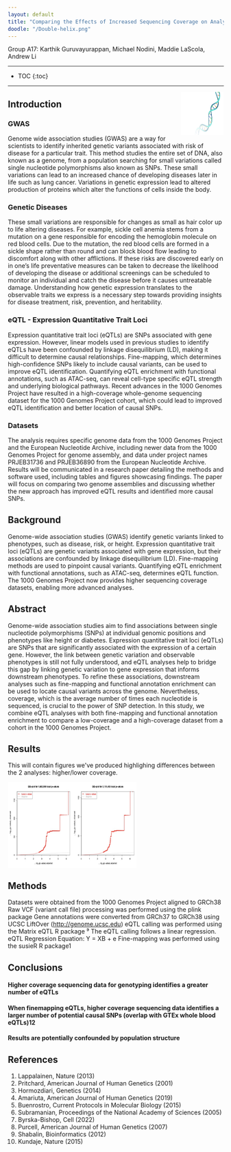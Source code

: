 ```yaml
---
layout: default
title: "Comparing the Effects of Increased Sequencing Coverage on Analyses of Human Genetic Variation"
doodle: "/Double-helix.png"
---
```


Group A17: Karthik Guruvayurappan, Michael Nodini, Maddie LaScola, Andrew Li

---
* TOC
{:toc}

---
<img align="right" width="100" height="100" src = "/Double-helix.png">


## Introduction

### GWAS

Genome wide association studies (GWAS) are a way for scientists to identify inherited genetic variants associated with risk of disease for a particular trait. This method studies the entire set of DNA, also known as a genome, from a population searching for small variations called single nucleotide polymorphisms also known as SNPs. These small variations can lead to an increased chance of developing diseases later in life such as lung cancer. Variations in genetic expression lead to altered production of proteins which alter the functions of cells inside the body. 

### Genetic Diseases

These small variations are responsible for changes as small as hair color up to life altering diseases. For example, sickle cell anemia stems from a mutation on a gene responsible for encoding the hemoglobin molecule on red blood cells. Due to the mutation, the red blood cells are formed in a sickle shape rather than round and can block blood flow leading to discomfort along with other afflictions. If these risks are discovered early on in one’s life preventative measures can be taken to decrease the likelihood of developing the disease or additional screenings can be scheduled to monitor an individual and catch the disease before it causes untreatable damage. Understanding how genetic expression translates to the observable traits we express is a necessary step towards providing insights for disease treatment, risk, prevention, and heritability.

### eQTL - Expression Quantitative Trait Loci

Expression quantitative trait loci (eQTLs) are SNPs associated with gene expression. However, linear models used in previous studies to identify eQTLs have been confounded by linkage disequilibrium (LD), making it difficult to determine causal relationships. Fine-mapping, which determines high-confidence SNPs likely to include causal variants, can be used to improve eQTL identification. Quantifying eQTL enrichment with functional annotations, such as ATAC-seq, can reveal cell-type specific eQTL strength and underlying biological pathways. Recent advances in the 1000 Genomes Project have resulted in a high-coverage whole-genome sequencing dataset for the 1000 Genomes Project cohort, which could lead to improved eQTL identification and better location of causal SNPs.


### Datasets

The analysis requires specific genome data from the 1000 Genomes Project and the European Nucleotide Archive, including newer data from the 1000 Genomes Project for genome assembly, and data under project names PRJEB31736 and PRJEB36890 from the European Nucleotide Archive. Results will be communicated in a research paper detailing the methods and software used, including tables and figures showcasing findings. The paper will focus on comparing two genome assemblies and discussing whether the new approach has improved eQTL results and identified more causal SNPs.

## Background
Genome-wide association studies (GWAS) identify genetic variants linked to phenotypes, such as disease, risk, or height. Expression quantitative trait loci (eQTLs) are genetic variants associated with gene expression, but their associations are confounded by linkage disequilibrium (LD). Fine-mapping methods are used to pinpoint causal variants. Quantifying eQTL enrichment with functional annotations, such as ATAC-seq, determines eQTL function. The 1000 Genomes Project now provides higher sequencing coverage datasets, enabling more advanced analyses.


## Abstract

Genome-wide association studies aim to find associations between single nucleotide polymorphisms (SNPs) at individual genomic positions and phenotypes like height or diabetes. Expression quantitative trait loci (eQTLs) are SNPs that are significantly associated with the expression of a certain gene. However, the link between genetic variation and observable phenotypes is still not fully understood, and eQTL analyses help to bridge this gap by linking genetic variation to gene expression that informs downstream phenotypes. To refine these associations, downstream analyses such as fine-mapping and functional annotation enrichment can be used to locate causal variants across the genome. Nevertheless, coverage, which is the average number of times each nucleotide is sequenced, is crucial to the power of SNP detection. In this study, we combine eQTL analyses with both fine-mapping and functional annotation enrichment to compare a low-coverage and a high-coverage dataset from a cohort in the 1000 Genomes Project.


## Results

This will contain figures we've produced highlighing differences between the 2 analyses: higher/lower coverage.

<img align="center" width="300" height="200" src = "/Fig1.png">

## Methods
Datasets were obtained from the 1000 Genomes Project aligned to GRCh38
Raw VCF (variant call file) processing was performed using the plink package
Gene annotations were converted from GRCh37 to GRCh38 using UCSC LiftOver (http://genome.ucsc.edu)
eQTL calling was performed using the Matrix eQTL R package ⁹ The eQTL calling follows a linear regression.
eQTL Regression Equation: Y = XB + e
Fine-mapping was performed using the susieR R package1


## Conclusions

#### Higher coverage sequencing data for genotyping identifies a greater number of eQTLs
#### When finemapping eQTLs, higher coverage sequencing data identifies a larger number of potential causal SNPs (overlap with GTEx whole blood eQTLs)12
#### Results are potentially confounded by population structure


## References

1. Lappalainen, Nature (2013) 
2. Pritchard, American Journal of Human Genetics (2001) 
3. Hormozdiari, Genetics (2014) 
4. Amariuta, American Journal of Human Genetics (2019) 
5. Buenrostro, Current Protocols in Molecular Biology (2015) 
6. Subramanian, Proceedings of the National Academy of Sciences (2005) 
7. Byrska-Bishop, Cell (2022) 
8. Purcell, American Journal of Human Genetics (2007) 
9. Shabalin, Bioinformatics (2012) 
10. Kundaje, Nature (2015)
